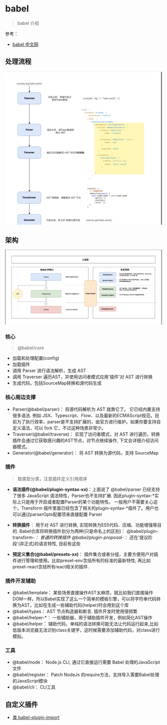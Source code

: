 # babel

> babel 介绍

参考：

- [babel 中文网](https://www.babeljs.cn/)

## 处理流程

![babel-ast](./babel-AST.png)

## 架构

![babel 架构](./babel.png)

### 核心

> @babel/core

- 加载和处理配置(config)
- 加载插件
- 调用 Parser 进行语法解析，生成 AST
- 调用 Traverser 遍历AST，并使用访问者模式应用'插件'对 AST 进行转换
- 生成代码，包括SourceMap转换和源代码生成

### 核心周边支撑

- Parser(@babel/parser)： 将源代码解析为 AST 就靠它了。 它已经内置支持很多语法. 例如 JSX、Typescript、Flow、以及最新的ECMAScript规范。目前为了执行效率，parser是不支持扩展的，由官方进行维护。如果你要支持自定义语法，可以 fork 它，不过这种场景非常少。
- Traverser(@babel/traverse)：  实现了访问者模式，对 AST 进行遍历，转换插件会通过它获取感兴趣的AST节点，对节点继续操作, 下文会详细介绍访问器模式。
- Generator(@babel/generator)： 将 AST 转换为源代码，支持 SourceMap

### 插件

> 按类型分类，注意插件定义引用顺序

- **语法插件(@babel/plugin-syntax-xx)**：上面说了 @babel/parser 已经支持了很多 JavaScript 语法特性，Parser也不支持扩展. 因此plugin-syntax-*实际上只是用于开启或者配置Parser的某个功能特性。
一般用户不需要关心这个，Transform 插件里面已经包含了相关的plugin-syntax-*插件了。用户也可以通过parserOpts配置项来直接配置 Parser

- **转换插件**： 用于对 AST 进行转换, 实现转换为ES5代码、压缩、功能增强等目的. Babel仓库将转换插件划分为两种(只是命名上的区别)：
@babel/plugin-transform-*： 普通的转换插件
@babel/plugin-proposal-*： 还在'提议阶段'(非正式)的语言特性, 目前有这些

- **预定义集合(@babel/presets-xx)**： 插件集合或者分组，主要方便用户对插件进行管理和使用。比如preset-env含括所有的标准的最新特性; 再比如preset-react含括所有react相关的插件.

### 插件开发辅助

- @babel/template： 某些场景直接操作AST太麻烦，就比如我们直接操作DOM一样，所以Babel实现了这么一个简单的模板引擎，可以将字符串代码转换为AST。比如在生成一些辅助代码(helper)时会用到这个库
- @babel/types： AST 节点构造器和断言. 插件开发时使用很频繁
- @babel/helper-*： 一些辅助器，用于辅助插件开发，例如简化AST操作
- @babel/helper： 辅助代码，单纯的语法转换可能无法让代码运行起来,比如低版本浏览器无法识别class关键字，这时候需要添加辅助代码，对class进行模拟。

### 工具

- @babel/node： Node.js CLI, 通过它直接运行需要 Babel 处理的JavaScript文件
- @babel/register： Patch NodeJs 的require方法，支持导入需要Babel处理的JavaScript模块
- @babel/cli： CLI工具

## 自定义插件

- [类 babel-plugin-import](https://juejin.im/post/5d94bfbf5188256db95589be#heading-7)
